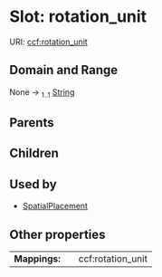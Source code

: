
# Slot: rotation_unit




URI: [ccf:rotation_unit](http://purl.org/ccf/rotation_unit)


## Domain and Range

None &#8594;  <sub>1..1</sub> [String](types/String.md)

## Parents


## Children


## Used by

 * [SpatialPlacement](SpatialPlacement.md)

## Other properties

|  |  |  |
| --- | --- | --- |
| **Mappings:** | | ccf:rotation_unit |

